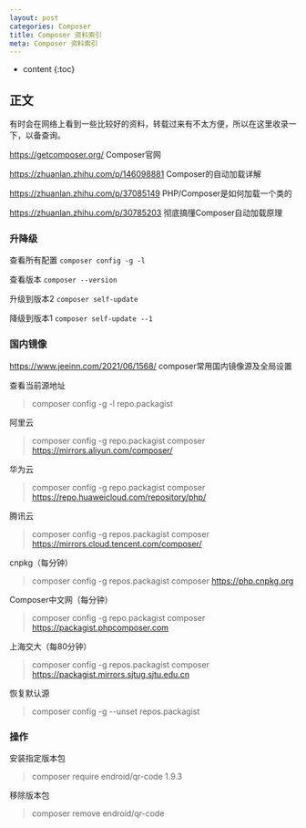 ```yaml
---
layout: post
categories: Composer
title: Composer 资料索引
meta: Composer 资料索引
---
```

* content
{:toc}

## 正文

有时会在网络上看到一些比较好的资料，转载过来有不太方便，所以在这里收录一下，以备查询。

<https://getcomposer.org/> Composer官网

<https://zhuanlan.zhihu.com/p/146098881> Composer的自动加载详解

<https://zhuanlan.zhihu.com/p/37085149> PHP/Composer是如何加载一个类的

<https://zhuanlan.zhihu.com/p/30785203> 彻底搞懂Composer自动加载原理

### 升降级

查看所有配置 `composer config -g -l`

查看版本 ```composer --version```

升级到版本2 `composer self-update`

降级到版本1 ```composer self-update --1```

### 国内镜像

<https://www.jeeinn.com/2021/06/1568/> composer常用国内镜像源及全局设置

查看当前源地址
> composer config -g -l repo.packagist

阿里云
> composer config -g repo.packagist composer https://mirrors.aliyun.com/composer/

华为云
> composer config -g repo.packagist composer https://repo.huaweicloud.com/repository/php/

腾讯云
> composer config -g repos.packagist composer https://mirrors.cloud.tencent.com/composer/

cnpkg（每分钟）
> composer config -g repos.packagist composer https://php.cnpkg.org

Composer中文网（每分钟）
> composer config -g repo.packagist composer https://packagist.phpcomposer.com

上海交大（每80分钟）
> composer config -g repos.packagist composer https://packagist.mirrors.sjtug.sjtu.edu.cn

恢复默认源
> composer config -g --unset repos.packagist

### 操作

安装指定版本包
> composer require endroid/qr-code 1.9.3

移除版本包
> composer remove endroid/qr-code